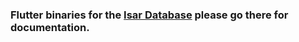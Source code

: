 ### Flutter binaries for the [Isar Database](https://github.com/isar/isar) please go there for documentation.